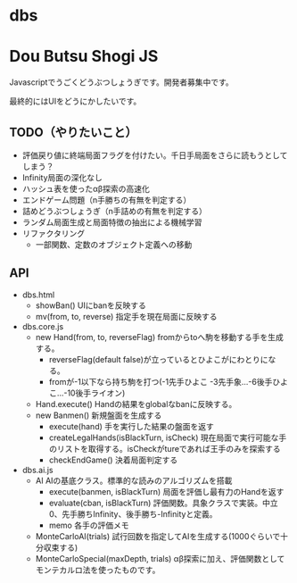 dbs
===

# Dou Butsu Shogi JS

Javascriptでうごくどうぶつしょうぎです。開発者募集中です。

最終的にはUIをどうにかしたいです。

## TODO（やりたいこと）

* 評価戻り値に終端局面フラグを付けたい。千日手局面をさらに読もうとしてしまう？
* Infinity局面の深化なし
* ハッシュ表を使ったαβ探索の高速化
* エンドゲーム問題（n手勝ちの有無を判定する）
* 詰めどうぶつしょうぎ（n手詰めの有無を判定する）
* ランダム局面生成と局面特徴の抽出による機械学習
* リファクタリング
  * 一部関数、定数のオブジェクト定義への移動

## API

* dbs.html
    * showBan() UIにbanを反映する
    * mv(from, to, reverse) 指定手を現在局面に反映する
* dbs.core.js
    * new Hand(from, to, reverseFlag) fromからtoへ駒を移動する手を生成する。
        * reverseFlag(default false)が立っているとひよこがにわとりになる。
        * fromが-1以下なら持ち駒を打つ(-1先手ひよこ -3先手象...-6後手ひよこ...-10後手ライオン)
    * Hand.execute() Handの結果をglobalなbanに反映する。
    * new Banmen() 新規盤面を生成する
        * execute(hand) 手を実行した結果の盤面を返す
        * createLegalHands(isBlackTurn, isCheck) 現在局面で実行可能な手のリストを取得する。isCheckがtureであれば王手のみを探索する
        * checkEndGame() 決着局面判定する
* dbs.ai.js
    * AI AIの基底クラス。標準的な読みのアルゴリズムを搭載
        * execute(banmen, isBlackTurn) 局面を評価し最有力のHandを返す
        * evaluate(cban, isBlackTurn) 評価関数。具象クラスで実装。中立0、先手勝ちInfinity、後手勝ち-Infinityと定義。
        * memo 各手の評価メモ
    * MonteCarloAI(trials) 試行回数を指定してAIを生成する(1000ぐらいで十分収束する)
    * MonteCarloSpecial(maxDepth, trials) αβ探索に加え、評価関数としてモンテカルロ法を使ったものです。
